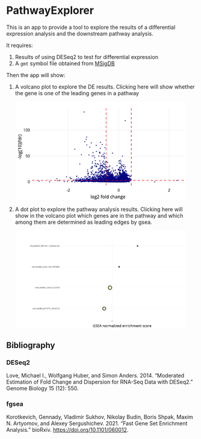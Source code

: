 # PathwayExplorer

This is an app to provide a tool to explore the results of a differential expression analysis and the downstream pathway analysis.

It requires:

1. Results of using DESeq2 to test for differential expression
2. A `gmt` symbol file obtained from [MSigDB](https://www.gsea-msigdb.org/gsea/msigdb/)

Then the app will show:

1. A volcano plot to explore the DE results. Clicking here will show whether the gene is one of the leading genes in a pathway

<center>
<img src="man/figures/demo_volcano.png" alt = "volcano" width = "450"/>
</center>

2. A dot plot to explore the pathway analysis results. Clicking here will show in the volcano plot which genes are in the pathway and which among them are determined as leading edges by gsea.

<center>
<img src="man/figures/demo_pathway.png" alt = "path" width = "450" />
</center>

## Bibliography

### DESeq2

Love, Michael I., Wolfgang Huber, and Simon Anders. 2014. “Moderated Estimation of Fold Change and Dispersion for RNA-Seq Data with DESeq2.” Genome Biology 15 (12): 550.

### fgsea

Korotkevich, Gennady, Vladimir Sukhov, Nikolay Budin, Boris Shpak, Maxim N. Artyomov, and Alexey Sergushichev. 2021. “Fast Gene Set Enrichment Analysis.” bioRxiv. https://doi.org/10.1101/060012.